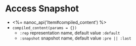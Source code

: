 Access Snapshot
===============

- <%= nanoc_api('Item#compiled_content') %>
- `compiled_content(params = {})`
  - `:rep` representation name, default value `:default`
  - `:snapshot` snapshot name, default value `:pre || :last`